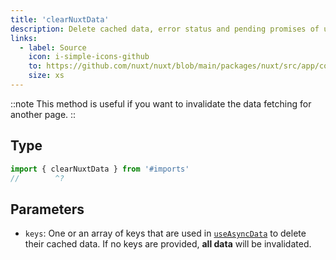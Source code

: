 ```yaml
---
title: 'clearNuxtData'
description: Delete cached data, error status and pending promises of useAsyncData and useFetch.
links:
  - label: Source
    icon: i-simple-icons-github
    to: https://github.com/nuxt/nuxt/blob/main/packages/nuxt/src/app/composables/asyncData.ts
    size: xs
---
```


::note
This method is useful if you want to invalidate the data fetching for another page.
::

## Type

```ts twoslash
import { clearNuxtData } from '#imports'
//        ^?
```

## Parameters

* `keys`: One or an array of keys that are used in [`useAsyncData`](/docs/4.x/api/composables/use-async-data) to delete their cached data. If no keys are provided, **all data** will be invalidated.
